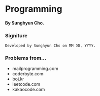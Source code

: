 # Programming

#### By Sunghyun Cho.

### Signiture

```
Developed by Sunghyun Cho on MM DD, YYYY.
```

### Problems from...

* mailprogramming.com
* coderbyte.com
* boj.kr
* leetcode.com
* kakaocode.com
